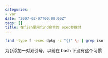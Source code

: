 ```yaml
---
categories:
- var
date: "2007-02-07T00:00:00Z"
tags: []
title: 在fish里用find命令的 exec参数时
---
```


```bash
find -type f -exec dpkg -c "{}" \; | grep iso
```

为{}添加一对双引号，以前在 bash 下没有这个习惯
